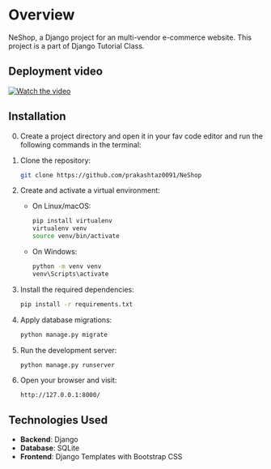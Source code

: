 # Overview

NeShop, a Django project for an multi-vendor e-commerce website. This project is a part of Django Tutorial Class.


## Deployment video
[![Watch the video](https://img.youtube.com/vi/QNAcWt0aPac/hqdefault.jpg)](https://youtu.be/QNAcWt0aPac)



## Installation
0. Create a project directory and open it in your fav code editor and run the following commands in the terminal:

1. Clone the repository:

   ```bash
   git clone https://github.com/prakashtaz0091/NeShop

   ```

2. Create and activate a virtual environment:

   - On Linux/macOS:

     ```bash
     pip install virtualenv
     virtualenv venv
     source venv/bin/activate
     ```

   - On Windows:
     ```bash
     python -m venv venv
     venv\Scripts\activate
     ```

3. Install the required dependencies:

   ```bash
   pip install -r requirements.txt
   ```

4. Apply database migrations:

   ```bash
   python manage.py migrate
   ```

5. Run the development server:

   ```bash
   python manage.py runserver
   ```

6. Open your browser and visit:
   ```
   http://127.0.0.1:8000/
   ```

## Technologies Used

- **Backend**: Django
- **Database**: SQLite
- **Frontend**: Django Templates with Bootstrap CSS
